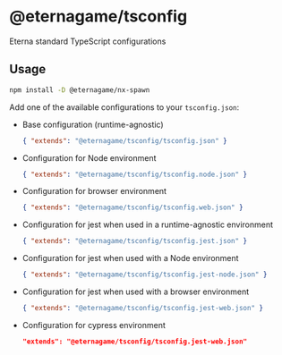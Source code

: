 # @eternagame/tsconfig

Eterna standard TypeScript configurations

## Usage

```sh
npm install -D @eternagame/nx-spawn
```

Add one of the available configurations to your `tsconfig.json`:

- Base configuration (runtime-agnostic)
  ```json
  { "extends": "@eternagame/tsconfig/tsconfig.json" }
  ```
- Configuration for Node environment
  ```json
  { "extends": "@eternagame/tsconfig/tsconfig.node.json" }
  ```
- Configuration for browser environment
  ```json
  { "extends": "@eternagame/tsconfig/tsconfig.web.json" }
  ```
- Configuration for jest when used in a runtime-agnostic environment
  ```json
  { "extends": "@eternagame/tsconfig/tsconfig.jest.json" }
  ```
- Configuration for jest when used with a Node environment
  ```json
  { "extends": "@eternagame/tsconfig/tsconfig.jest-node.json" }
  ```
- Configuration for jest when used with a browser environment
  ```json
  { "extends": "@eternagame/tsconfig/tsconfig.jest-web.json" }
  ```
- Configuration for cypress environment
  ```json
  "extends": "@eternagame/tsconfig/tsconfig.jest-web.json"
  ```
